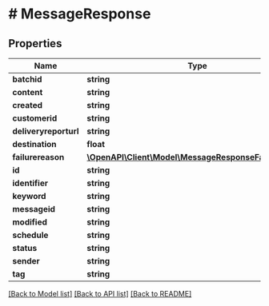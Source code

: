 # # MessageResponse

## Properties

Name | Type | Description | Notes
------------ | ------------- | ------------- | -------------
**batchid** | **string** |  | [optional]
**content** | **string** |  |
**created** | **string** |  |
**customerid** | **string** |  |
**deliveryreporturl** | **string** |  | [optional]
**destination** | **float** |  |
**failurereason** | [**\OpenAPI\Client\Model\MessageResponseFailurereason**](MessageResponseFailurereason.md) |  | [optional]
**id** | **string** |  | [optional]
**identifier** | **string** |  | [optional]
**keyword** | **string** |  | [optional]
**messageid** | **string** |  |
**modified** | **string** |  |
**schedule** | **string** |  |
**status** | **string** |  |
**sender** | **string** |  |
**tag** | **string** |  |

[[Back to Model list]](../../README.md#models) [[Back to API list]](../../README.md#endpoints) [[Back to README]](../../README.md)
